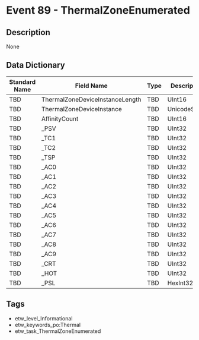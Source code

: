 # Event 89 - ThermalZoneEnumerated

## Description
None

## Data Dictionary
|Standard Name|Field Name|Type|Description|Sample Value|
|---|---|---|---|---|
|TBD|ThermalZoneDeviceInstanceLength|TBD|UInt16|None|None|
|TBD|ThermalZoneDeviceInstance|TBD|UnicodeString|None|None|
|TBD|AffinityCount|TBD|UInt16|None|None|
|TBD|_PSV|TBD|UInt32|None|None|
|TBD|_TC1|TBD|UInt32|None|None|
|TBD|_TC2|TBD|UInt32|None|None|
|TBD|_TSP|TBD|UInt32|None|None|
|TBD|_AC0|TBD|UInt32|None|None|
|TBD|_AC1|TBD|UInt32|None|None|
|TBD|_AC2|TBD|UInt32|None|None|
|TBD|_AC3|TBD|UInt32|None|None|
|TBD|_AC4|TBD|UInt32|None|None|
|TBD|_AC5|TBD|UInt32|None|None|
|TBD|_AC6|TBD|UInt32|None|None|
|TBD|_AC7|TBD|UInt32|None|None|
|TBD|_AC8|TBD|UInt32|None|None|
|TBD|_AC9|TBD|UInt32|None|None|
|TBD|_CRT|TBD|UInt32|None|None|
|TBD|_HOT|TBD|UInt32|None|None|
|TBD|_PSL|TBD|HexInt32|None|None|

## Tags
* etw_level_Informational
* etw_keywords_po:Thermal
* etw_task_ThermalZoneEnumerated
